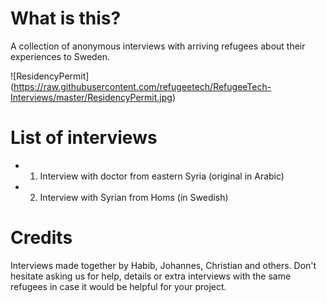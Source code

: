 # What is this?

A collection of anonymous interviews with arriving refugees about their experiences to Sweden.

![ResidencyPermit]
(https://raw.githubusercontent.com/refugeetech/RefugeeTech-Interviews/master/ResidencyPermit.jpg)

# List of interviews

- 001. Interview with doctor from eastern Syria (original in Arabic)
- 002. Interview with Syrian from Homs (in Swedish)

# Credits

Interviews made together by Habib, Johannes, Christian and others. Don't hesitate asking us for help, details or extra interviews with the same refugees in case it would be helpful for your project.
